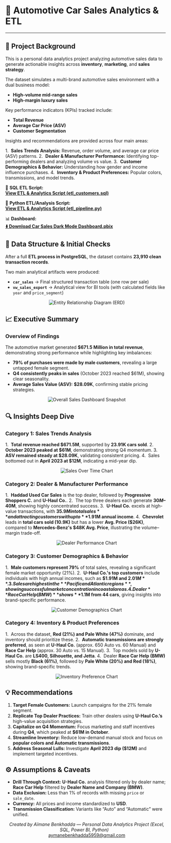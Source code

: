 # 🚗 Automotive Car Sales Analytics & ETL

---

## 📘 Project Background

This is a personal data analytics project analyzing automotive sales data to generate actionable insights across **inventory**, **marketing**, and **sales strategy**.

The dataset simulates a multi-brand automotive sales environment with a dual business model:

* **High-volume mid-range sales**
* **High-margin luxury sales**

Key performance indicators (KPIs) tracked include:

* **Total Revenue**
* **Average Car Price (ASV)**
* **Customer Segmentation**

Insights and recommendations are provided across four main areas:

1.  **Sales Trends Analysis:** Revenue, order volume, and average car price (ASV) patterns.
2.  **Dealer & Manufacturer Performance:** Identifying top-performing dealers and analyzing volume vs value.
3.  **Customer Demographics & Behavior:** Understanding how gender and income influence purchases.
4.  **Inventory & Product Preferences:** Popular colors, transmissions, and model trends.

🔗 **SQL ETL Script:**  
**[View ETL & Analytics Script (etl_customers.sql)](https://github.com/aymaneben595/Automotive-Car-Sales-Analytics-ETL-/blob/b95acd9c102d59b0a3d4ecc820e2744f814c451d/Car%20Sales%20Project/VSCode%2C%20SQL%20%26%20Python/SQL/etl_customers.sql)**

🐍 **Python ETL/Analysis Script:**  
**[View ETL & Analytics Script (etl_pipeline.py)](https://github.com/aymaneben595/Automotive-Car-Sales-Analytics-ETL-/blob/91aa422c8a860525c715f1fa89fa657c7a17abad/VSCode%2C%20SQL%20%26%20Python/Python/etl_pipeline.py)**

📊 **Dashboard:**  
**[⬇️ Download Car Sales Dark Mode Dashboard.pbix](https://github.com/aymaneben595/Automotive-Car-Sales-Analytics-ETL-/raw/ff5795cbf8b7f39ac0d61cc357a358097059f840/Power%20Bi/Car%20Sales%20Dark%20Mode%20Dashboard.pbix)**

## 🧩 Data Structure & Initial Checks

After a full **ETL process in PostgreSQL**, the dataset contains **23,910 clean transaction records**.

Two main analytical artifacts were produced:

* **`car_sales`** → Final structured transaction table (one row per sale)
* **`vw_sales_export`** → Analytical view for BI tools (with calculated fields like `year` and `price_segment`)

<p align="center">
  <img src="Images/car_sales_erd.png" alt="Entity Relationship Diagram (ERD)">
</p>

## 📈 Executive Summary

### Overview of Findings

The automotive market generated **$671.5 Million in total revenue**, demonstrating strong performance while highlighting key imbalances:

* **79% of purchases were made by male customers**, revealing a large untapped female segment.
* **Q4 consistently peaks in sales** (October 2023 reached $61M), showing clear seasonality.
* **Average Sales Value (ASV):** **$28.09K**, confirming stable pricing strategies.

<p align="center">
  <img src="Images/dash.PNG" alt="Overall Sales Dashboard Snapshot">
</p>

## 🔍 Insights Deep Dive

### **Category 1: Sales Trends Analysis**

1.  **Total revenue reached $671.5M**, supported by **23.91K cars sold**.
2.  **October 2023 peaked at $61M**, demonstrating strong Q4 momentum.
3.  **ASV remained steady at $28.09K**, validating consistent pricing.
4.  Sales bottomed out in **April 2023 at $12M**, indicating a mid-year dip.

<p align="center">
  <img src="Images/over.PNG" alt="Sales Over Time Chart">
</p>

### **Category 2: Dealer & Manufacturer Performance**

1.  **Haddad Used Car Sales** is the top dealer, followed by **Progressive Shoppers C.** and **U-Haul Co.**.
2.  The top three dealers each generate **$30M–$40M**, showing highly concentrated success.
3.  **U-Haul Co.** excels at high-value transactions, with **$35.9M in total sales** and attracting customers with up to **$1.91M annual income**.
4.  **Chevrolet** leads in **total cars sold (10.9K)** but has a lower **Avg. Price ($26K)**, compared to **Mercedes-Benz's $48K Avg. Price**, illustrating the volume–margin trade-off.

<p align="center">
  <img src="Images/dealer.PNG" alt="Dealer Performance Chart">
</p>

### **Category 3: Customer Demographics & Behavior**

1.  **Male customers represent 79%** of total sales, revealing a significant female market opportunity (21%).
2.  **U-Haul Co.'s top customers** include individuals with high annual incomes, such as **$1.91M and $2.01M**.
3.  Sales are highest in the **Pacific and Atlantic regions**, showing successful market concentration in coastal areas.
4.  Dealer **Race Car Help (BMW)** shows **$1.1M from 44 cars**, giving insights into brand-specific performance.

<p align="center">
  <img src="Images/dash2.PNG" alt="Customer Demographics Chart">
</p>

### **Category 4: Inventory & Product Preferences**

1.  Across the dataset, **Red (21%) and Pale White (47%)** dominate, and inventory should prioritize these.
2.  **Automatic transmissions are strongly preferred**, as seen at **U-Haul Co.** (approx. 650 Auto vs. 60 Manual) and **Race Car Help** (approx. 30 Auto vs. 15 Manual).
3.  Top models sold by **U-Haul Co.** are **LS400, Silhouette, and Jetta**.
4.  Dealer **Race Car Help (BMW)** sells mostly **Black (61%)**, followed by **Pale White (20%) and Red (18%)**, showing brand-specific trends.

<p align="center">
  <img src="Images/dash3.PNG" alt="Inventory Preference Chart">
</p>

## 💡 Recommendations

1. **Target Female Customers:** Launch campaigns for the 21% female segment.  
2. **Replicate Top Dealer Practices:** Train other dealers using **U-Haul Co.’s** high-value acquisition strategies.  
3. **Capitalize on Q4 Momentum:** Focus marketing and staff incentives during **Q4**, which peaked at **$61M in October**.  
4. **Streamline Inventory:** Reduce low-demand manual stock and focus on **popular colors and Automatic transmissions**.  
5. **Address Seasonal Lulls:** Investigate **April 2023 dip ($12M)** and implement targeted incentives.

## ⚙️ Assumptions & Caveats

* **Drill Through Context:** **U-Haul Co.** analysis filtered only by dealer name; **Race Car Help** filtered by **Dealer Name and Company (BMW)**.
* **Data Exclusion:** Less than 1% of records with missing `price` or `sale_date`.
* **Currency:** All prices and income standardized to **USD**.
* **Transmission Classification:** Variants like “Auto” and “Automatic” were unified.

<p align="center">
  <i>Created by Aïmane Benkhadda — Personal Data Analytics Project (Excel, SQL, Power BI, Python)</i>
  <br>
  <a href="mailto:aymanebenkhadda5959@gmail.com">aymanebenkhadda5959@gmail.com</a>
</p>
